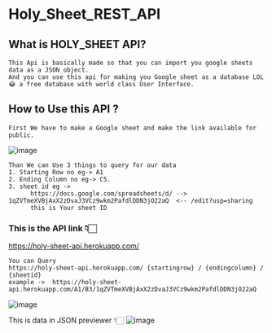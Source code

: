 # Holy_Sheet_REST_API
## What is HOLY_SHEET API?

```
This Api is basically made so that you can import you google sheets data as a JSON object.
And you can use this api for making you Google sheet as a database LOL 😂 a free database with world class User Interface.
```

## How to Use this API ?

```
First We have to make a Google sheet and make the link available for public.
```
![image](https://user-images.githubusercontent.com/79045059/123540963-4f771000-d75f-11eb-8392-dfcc919f1ad8.png)
```
Than We can Use 3 things to query for our data
1. Starting Row no eg-> A1
2. Ending Column no eg-> C5.
3. sheet id eg -> 
      https://docs.google.com/spreadsheets/d/ --> 1qZVTmeXVBjAxX2zDvaJ3VCz9wkm2PafdlDDN3jO22aQ  <-- /edit?usp=sharing
      this is Your sheet ID
```
### This is the API link 👇🏻
https://holy-sheet-api.herokuapp.com/

```
You can Query 
https://holy-sheet-api.herokuapp.com/ {startingrow} / {endingcolumn} / {sheetid}
example ->  https://holy-sheet-api.herokuapp.com/A1/B3/1qZVTmeXVBjAxX2zDvaJ3VCz9wkm2PafdlDDN3jO22aQ
```
![image](https://user-images.githubusercontent.com/79045059/123541268-3ff8c680-d761-11eb-9319-c8467fde0d82.png)

This is data in JSON previewer 👇🏻
![image](https://user-images.githubusercontent.com/79045059/123541279-52730000-d761-11eb-8b2d-4751daa718ef.png)

